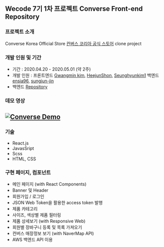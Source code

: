 ## Wecode 7기 1차 프로젝트 Converse Front-end Repository
### 프로젝트 소개
Converse Korea Official Store [컨버스 코리아 공식 스토어](https://www.converse.co.kr/) clone project

### 개발 인원 및 기간
- 기간 : 2020.04.20 - 2020.05.01 (약 2주)
- 개발 인원 : 프론트엔드 [Gwangmin kim](https://github.com/kkm8314), [HeejunShon](https://github.com/HeejunShon), [Seunghyunkim1](https://github.com/Seunghyunkim1) 백엔드 [ensia96](https://github.com/ensia96), [sungjun-jin](https://github.com/sungjun-jin)
- 백엔드 [Repository](https://github.com/wecode-bootcamp-korea/Converse-backend)

### 데모 영상
[![Converse Demo](https://images.velog.io/images/sungjun-jin/post/27aa7f02-baca-4e88-acc3-e9dc1b8fd46d/image.png)](https://www.youtube.com/watch?v=0dYvqMhCsy8&feature=youtube)
---
### 기술
- React.js
- JavasSript
- Scss
- HTML, CSS

### 구현 페이지, 컴포넌트
- 메인 페이지 (with React Components)
- Banner 및 Header
- 회원가입 / 로그인
- JSON Web Token을 활용한 access token 발행
- 제품 카테고리
- 사이즈, 색상별 제품 필터링
- 제품 상세보기 (with Responsive Web)
- 회원별 장바구니 등록 및 목록 가져오기
- 컨버스 매장정보 보기 (with NaverMap API)
- AWS 백엔드 API 이용
